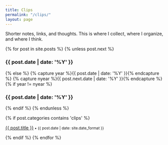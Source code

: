 ```yaml
---
title: Clips
permalink: "/clips/"
layout: page
---
```


Shorter notes, links, and thoughts. This is where I collect, where I organize, and where I think.

{% for post in site.posts %}
 {% unless post.next %}
 <h3>{{ post.date | date: '%Y' }}</h3>
 {% else %}
 {% capture year %}{{ post.date | date: '%Y' }}{% endcapture %}
 {% capture nyear %}{{ post.next.date | date: '%Y' }}{% endcapture %}
      {% if year != nyear %}
        <h3>{{ post.date | date: '%Y' }}</h3>
      {% endif %}
    {% endunless %}

{% if post.categories contains 'clips' %}
<p><a href="{{ post.url | prepend: site.baseurl }}">{{ post.title }}</a><small> • {{ post.date | date: site.date_format }}</small></p>
{% endif %}
  {% endfor %}